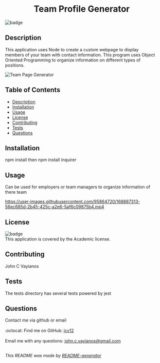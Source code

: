 
  <h1 align='center'>Team Profile Generator</h1>
    
  ![badge](https://img.shields.io/badge/license-Academic-brightgreen)<br />
    
  ## Description
  This application uses Node to create a custom webpage to display members of your team with contact information. This program uses Object Oriented Programming to organize information on different types of positions.
  
 ![Team Page Generator](https://user-images.githubusercontent.com/95864720/168881966-c58cc65f-fa0d-4901-8b1e-9afe6d5ec6d7.gif)


  ## Table of Contents
  - [Description](#description)
  - [Installation](#installation)
  - [Usage](#usage)
  - [License](#license)
  - [Contributing](#contributing)
  - [Tests](#tests)
  - [Questions](#questions)

  ## Installation
  npm install then npm install inquirer

  ## Usage
  Can be used for employers or team managers to organize information of there team
  
  https://user-images.githubusercontent.com/95864720/168887313-56ec685d-2b45-425c-a2e6-5af6c09875b4.mp4

  ## License
  ![badge](https://img.shields.io/badge/license-Academic-brightgreen)
  <br />
  This application is covered by the Academic license.

  ## Contributing
  John C Vayianos

  ## Tests
  The tests directory has several tests powered by jest

  ## Questions
  Contact me via github or email<br />
  <br />
  :octocat: Find me on GitHub: [jcv12](https://github.com/jcv12)<br />
  <br />
  Email me with any questions: john.c.vayianos@gmail.com<br /><br />

  _This README was made by [README-generator](https://github.com/jcv12/ReadMe-Generator)_
  
